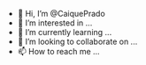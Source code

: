 - 👋 Hi, I’m @CaiquePrado
- 👀 I’m interested in ...
- 🌱 I’m currently learning ...
- 💞️ I’m looking to collaborate on ...
- 📫 How to reach me ...

<!---
CaiquePrado/CaiquePrado is a ✨ special ✨ repository because its `README.md` (this file) appears on your GitHub profile.
You can click the Preview link to take a look at your changes.
--->
